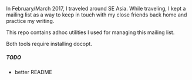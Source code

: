 In February/March 2017, I traveled around SE Asia. While traveling, I kept a mailing list as a way to keep in
touch with my close friends back home and practice my writing.

This repo contains adhoc utilities I used for managing this mailing list.

Both tools require installing docopt.

##### TODO
- better README
